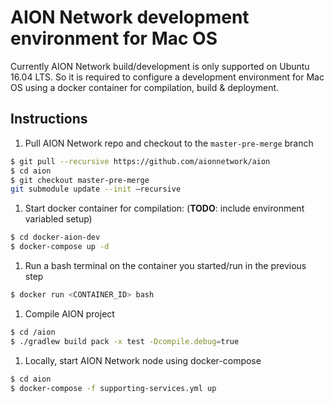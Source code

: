 # AION Network development environment for Mac OS

Currently AION Network build/development is only supported on Ubuntu 16.04 LTS. So it is required to configure a development environment for Mac OS using a docker container for compilation, build & deployment.

## Instructions

1. Pull AION Network repo and checkout to the `master-pre-merge` branch

```bash
$ git pull --recursive https://github.com/aionnetwork/aion
$ cd aion
$ git checkout master-pre-merge
git submodule update --init —recursive
```

1. Start docker container for compilation: (**TODO**: include environment variabled setup)

```bash
$ cd docker-aion-dev
$ docker-compose up -d
```

1. Run a bash terminal on the container you started/run in the previous step

```bash
$ docker run <CONTAINER_ID> bash
```

1. Compile AION project

```bash
$ cd /aion
$ ./gradlew build pack -x test -Dcompile.debug=true
```

1. Locally, start AION Network node using docker-compose

```bash
$ cd aion
$ docker-compose -f supporting-services.yml up
```